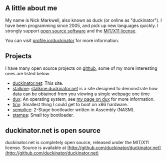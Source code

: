 ## A little about me ##
My name is Nick Markwell, also known as duck (or online as "duckinator"). I have been programming since 2005, and pick up new languages quickly. I strongly support [open source software](http://en.wikipedia.org/wiki/Open_source) and the [MIT/X11 license](http://en.wikipedia.org/wiki/MIT_License).

You can visit [profile.io/duckinator](http://profile.io/duckinator) for more information.

## Projects ##
I have many open source projects on [github](http://github.com/duckinator/), some of my more interesting ones are listed below.

- [duckinator.net](http://github.com/duckinator/duckinator.net): This site.
- [stalkme](http://github.com/duckinator/stalkme.duckinator.net): [stalkme.duckinator.net](http://stalkme.duckinator.net) is a site designed to demonstrate how data can be obtained from you viewing a single webpage one time
- [dux](http://github.com/duckinator/dux): An operating system, see [my page on dux](/dux) for more information.
- [tiny](http://github.com/duckinator/tiny): Smallest thing I could get to boot on x86 hardware.
- [semplice](http://github.com/duckinator/semplice): 2-Stage bootloader written in Assembly (NASM).
- [stampa](http://github.com/duckinator/stampa): Small toy bootloader.

## duckinator.net is open source ##

duckinator.net is completely open source, released under the MIT/X11 license.
Source is available at [http://github.com/duckinator/duckinator.net](http://github.com/duckinator/duckinator.net)
